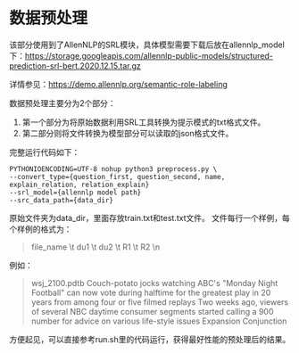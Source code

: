 # 数据预处理
该部分使用到了AllenNLP的SRL模块，具体模型需要下载后放在allennlp_model下：https://storage.googleapis.com/allennlp-public-models/structured-prediction-srl-bert.2020.12.15.tar.gz

详情参见：https://demo.allennlp.org/semantic-role-labeling

数据预处理主要分为2个部分：

1. 第一个部分为将原始数据利用SRL工具转换为提示模式的txt格式文件。
2. 第二部分则将文件转换为模型部分可以读取的json格式文件。

完整运行代码如下：
```
PYTHONIOENCODING=UTF-8 nohup python3 preprocess.py \
--convert_type={question_first, question_second, name, explain_relation, relation_explain}
--srl_model={allennlp model path}
--src_data_path={data_dir}
```

原始文件夹为data_dir，里面存放train.txt和test.txt文件。
文件每行一个样例，每个样例的格式为：

> file_name \t du1 \t du2 \t R1 \t R2 \n

例如：
> wsj_2100.pdtb	Couch-potato jocks watching ABC's "Monday Night Football" can now vote during halftime for the greatest play in 20 years from among four or five filmed replays	Two weeks ago, viewers of several NBC daytime consumer segments started calling a 900 number for advice on various life-style issues	Expansion	Conjunction

方便起见，可以直接参考run.sh里的代码运行，获得最好性能的预处理后的结果。